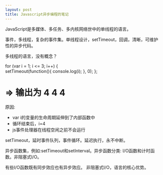 ```yaml
---
layout: post
title: Javascript异步编程的笔记
---
```

JavaScript是多媒体、多任务、多内核网络世中的单线程的语言。

事件，多线程，复杂的事件集。单线程设计，setTimeout，回调，清晰，可维护性的异步代码。

多线程的语言，没有概念？

for (var i = 1; i <= 3; i++) {  
  setTimeout(function(){ console.log(i); }, 0);
};
# => 输出为 4 4 4
原因: 

- var i的变量的生命周期延伸到了内部函数中
- 循环结束后，i=4 
- js事件处理器在线程空闲之前不会运行

setTimeout，延时事件队列，事件循环。延迟执行，永不中断。

异步函数集，例如:setTimeout和setInterval。异步函数分类: I/O函数和计时函数。非阻塞式I/O。

有些I/O函数既有同步效应也有异步效应。 非阻塞式I/O，语言的核心优势。


